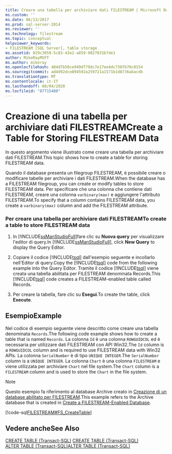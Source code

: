 ```yaml
---
title: Creare una tabella per archiviare dati FILESTREAM | Microsoft Docs
ms.custom: ''
ms.date: 06/13/2017
ms.prod: sql-server-2014
ms.reviewer: ''
ms.technology: filestream
ms.topic: conceptual
helpviewer_keywords:
- FILESTREAM [SQL Server], table storage
ms.assetid: 029c3059-5c83-43e2-a859-9027031b7de1
author: MikeRayMSFT
ms.author: mikeray
ms.openlocfilehash: 484d7b58ce949df79dc7e17ee4dc7307b70c0154
ms.sourcegitcommit: ad4d92dce894592a259721a1571b1d8736abacdb
ms.translationtype: MT
ms.contentlocale: it-IT
ms.lasthandoff: 08/04/2020
ms.locfileid: "87715408"
---
```

# <a name="create-a-table-for-storing-filestream-data"></a><span data-ttu-id="5e554-102">Creazione di una tabella per archiviare dati FILESTREAM</span><span class="sxs-lookup"><span data-stu-id="5e554-102">Create a Table for Storing FILESTREAM Data</span></span>
  <span data-ttu-id="5e554-103">In questo argomento viene illustrato come creare una tabella per archiviare dati FILESTREAM.</span><span class="sxs-lookup"><span data-stu-id="5e554-103">This topic shows how to create a table for storing FILESTREAM data.</span></span>  
  
 <span data-ttu-id="5e554-104">Quando il database presenta un filegroup FILESTREAM, è possibile creare o modificare tabelle per archiviare i dati FILESTREAM.</span><span class="sxs-lookup"><span data-stu-id="5e554-104">When the database has a FILESTREAM filegroup, you can create or modify tables to store FILESTREAM data.</span></span> <span data-ttu-id="5e554-105">Per specificare che una colonna che contiene dati FILESTREAM, creare una colonna `varbinary(max)` e aggiungere l'attributo FILESTREAM.</span><span class="sxs-lookup"><span data-stu-id="5e554-105">To specify that a column contains FILESTREAM data, you create a `varbinary(max)` column and add the FILESTREAM attribute.</span></span>  
  
### <a name="to-create-a-table-to-store-filestream-data"></a><span data-ttu-id="5e554-106">Per creare una tabella per archiviare dati FILESTREAM</span><span class="sxs-lookup"><span data-stu-id="5e554-106">To create a table to store FILESTREAM data</span></span>  
  
1.  <span data-ttu-id="5e554-107">In [!INCLUDE[ssManStudioFull](../../includes/ssmanstudiofull-md.md)]fare clic su **Nuova query** per visualizzare l'editor di query.</span><span class="sxs-lookup"><span data-stu-id="5e554-107">In [!INCLUDE[ssManStudioFull](../../includes/ssmanstudiofull-md.md)], click **New Query** to display the Query Editor.</span></span>  
  
2.  <span data-ttu-id="5e554-108">Copiare il codice [!INCLUDE[tsql](../../includes/tsql-md.md)] dall'esempio seguente e incollarlo nell'Editor di query.</span><span class="sxs-lookup"><span data-stu-id="5e554-108">Copy the [!INCLUDE[tsql](../../includes/tsql-md.md)] code from the following example into the Query Editor.</span></span> <span data-ttu-id="5e554-109">Tramite il codice [!INCLUDE[tsql](../../includes/tsql-md.md)] viene creata una tabella abilitata per FILESTREAM denominata Records.</span><span class="sxs-lookup"><span data-stu-id="5e554-109">This [!INCLUDE[tsql](../../includes/tsql-md.md)] code creates a FILESTREAM-enabled table called Records.</span></span>  
  
3.  <span data-ttu-id="5e554-110">Per creare la tabella, fare clic su **Esegui**.</span><span class="sxs-lookup"><span data-stu-id="5e554-110">To create the table, click **Execute**.</span></span>  
  
## <a name="example"></a><span data-ttu-id="5e554-111">Esempio</span><span class="sxs-lookup"><span data-stu-id="5e554-111">Example</span></span>  
 <span data-ttu-id="5e554-112">Nel codice di esempio seguente viene descritto come creare una tabella denominata `Records`.</span><span class="sxs-lookup"><span data-stu-id="5e554-112">The following code example shows how to create a table that is named `Records`.</span></span> <span data-ttu-id="5e554-113">La colonna `Id` è una colonna `ROWGUIDCOL` ed è necessaria per utilizzare dati FILESTREAM con API Win32.</span><span class="sxs-lookup"><span data-stu-id="5e554-113">The `Id` column is a `ROWGUIDCOL` column and is required to use FILESTREAM data with Win32 APIs.</span></span> <span data-ttu-id="5e554-114">La colonna `SerialNumber` è di tipo `UNIQUE INTEGER`.</span><span class="sxs-lookup"><span data-stu-id="5e554-114">The `SerialNumber` column is a `UNIQUE INTEGER`.</span></span> <span data-ttu-id="5e554-115">La colonna `Chart` è una colonna `FILESTREAM` e viene utilizzata per archiviare `Chart` nel file system.</span><span class="sxs-lookup"><span data-stu-id="5e554-115">The `Chart` column is a `FILESTREAM` column and is used to store the `Chart` in the file system.</span></span>  
  
> [!NOTE]  
>  <span data-ttu-id="5e554-116">Questo esempio fa riferimento al database Archive creato in [Creazione di un database abilitato per FILESTREAM](create-a-filestream-enabled-database.md).</span><span class="sxs-lookup"><span data-stu-id="5e554-116">This example refers to the Archive database that is created in [Create a FILESTREAM-Enabled Database](create-a-filestream-enabled-database.md).</span></span>  
  
 [!code-sql[FILESTREAM#FS_CreateTable](../../snippets/tsql/SQL15/tsql/filestream/transact-sql/filestream.sql#fs_createtable)]  
  
## <a name="see-also"></a><span data-ttu-id="5e554-117">Vedere anche</span><span class="sxs-lookup"><span data-stu-id="5e554-117">See Also</span></span>  
 <span data-ttu-id="5e554-118">[CREATE TABLE &#40;Transact-SQL&#41;](/sql/t-sql/statements/create-table-transact-sql) </span><span class="sxs-lookup"><span data-stu-id="5e554-118">[CREATE TABLE &#40;Transact-SQL&#41;](/sql/t-sql/statements/create-table-transact-sql) </span></span>  
 [<span data-ttu-id="5e554-119">ALTER TABLE &#40;Transact-SQL&#41;</span><span class="sxs-lookup"><span data-stu-id="5e554-119">ALTER TABLE &#40;Transact-SQL&#41;</span></span>](/sql/t-sql/statements/alter-table-transact-sql)  
  
  
